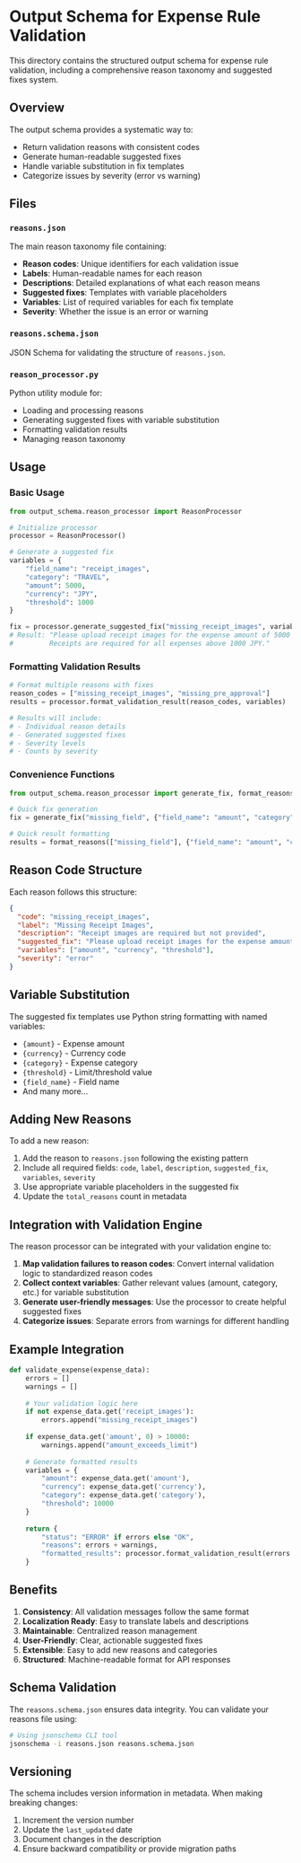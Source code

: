 # Output Schema for Expense Rule Validation

This directory contains the structured output schema for expense rule validation, including a comprehensive reason taxonomy and suggested fixes system.

## Overview

The output schema provides a systematic way to:
- Return validation reasons with consistent codes
- Generate human-readable suggested fixes
- Handle variable substitution in fix templates
- Categorize issues by severity (error vs warning)

## Files

### `reasons.json`
The main reason taxonomy file containing:
- **Reason codes**: Unique identifiers for each validation issue
- **Labels**: Human-readable names for each reason
- **Descriptions**: Detailed explanations of what each reason means
- **Suggested fixes**: Templates with variable placeholders
- **Variables**: List of required variables for each fix template
- **Severity**: Whether the issue is an error or warning

### `reasons.schema.json`
JSON Schema for validating the structure of `reasons.json`.

### `reason_processor.py`
Python utility module for:
- Loading and processing reasons
- Generating suggested fixes with variable substitution
- Formatting validation results
- Managing reason taxonomy

## Usage

### Basic Usage

```python
from output_schema.reason_processor import ReasonProcessor

# Initialize processor
processor = ReasonProcessor()

# Generate a suggested fix
variables = {
    "field_name": "receipt_images",
    "category": "TRAVEL",
    "amount": 5000,
    "currency": "JPY",
    "threshold": 1000
}

fix = processor.generate_suggested_fix("missing_receipt_images", variables)
# Result: "Please upload receipt images for the expense amount of 5000 JPY. 
#         Receipts are required for all expenses above 1000 JPY."
```

### Formatting Validation Results

```python
# Format multiple reasons with fixes
reason_codes = ["missing_receipt_images", "missing_pre_approval"]
results = processor.format_validation_result(reason_codes, variables)

# Results will include:
# - Individual reason details
# - Generated suggested fixes
# - Severity levels
# - Counts by severity
```

### Convenience Functions

```python
from output_schema.reason_processor import generate_fix, format_reasons

# Quick fix generation
fix = generate_fix("missing_field", {"field_name": "amount", "category": "SUPPLIES"})

# Quick result formatting
results = format_reasons(["missing_field"], {"field_name": "amount", "category": "SUPPLIES"})
```

## Reason Code Structure

Each reason follows this structure:

```json
{
  "code": "missing_receipt_images",
  "label": "Missing Receipt Images",
  "description": "Receipt images are required but not provided",
  "suggested_fix": "Please upload receipt images for the expense amount of {amount} {currency}. Receipts are required for all expenses above {threshold} {currency}.",
  "variables": ["amount", "currency", "threshold"],
  "severity": "error"
}
```

## Variable Substitution

The suggested fix templates use Python string formatting with named variables:

- `{amount}` - Expense amount
- `{currency}` - Currency code
- `{category}` - Expense category
- `{threshold}` - Limit/threshold value
- `{field_name}` - Field name
- And many more...

## Adding New Reasons

To add a new reason:

1. Add the reason to `reasons.json` following the existing pattern
2. Include all required fields: `code`, `label`, `description`, `suggested_fix`, `variables`, `severity`
3. Use appropriate variable placeholders in the suggested fix
4. Update the `total_reasons` count in metadata

## Integration with Validation Engine

The reason processor can be integrated with your validation engine to:

1. **Map validation failures to reason codes**: Convert internal validation logic to standardized reason codes
2. **Collect context variables**: Gather relevant values (amount, category, etc.) for variable substitution
3. **Generate user-friendly messages**: Use the processor to create helpful suggested fixes
4. **Categorize issues**: Separate errors from warnings for different handling

## Example Integration

```python
def validate_expense(expense_data):
    errors = []
    warnings = []
    
    # Your validation logic here
    if not expense_data.get('receipt_images'):
        errors.append("missing_receipt_images")
    
    if expense_data.get('amount', 0) > 10000:
        warnings.append("amount_exceeds_limit")
    
    # Generate formatted results
    variables = {
        "amount": expense_data.get('amount'),
        "currency": expense_data.get('currency'),
        "category": expense_data.get('category'),
        "threshold": 10000
    }
    
    return {
        "status": "ERROR" if errors else "OK",
        "reasons": errors + warnings,
        "formatted_results": processor.format_validation_result(errors + warnings, variables)
    }
```

## Benefits

1. **Consistency**: All validation messages follow the same format
2. **Localization Ready**: Easy to translate labels and descriptions
3. **Maintainable**: Centralized reason management
4. **User-Friendly**: Clear, actionable suggested fixes
5. **Extensible**: Easy to add new reasons and categories
6. **Structured**: Machine-readable format for API responses

## Schema Validation

The `reasons.schema.json` ensures data integrity. You can validate your reasons file using:

```bash
# Using jsonschema CLI tool
jsonschema -i reasons.json reasons.schema.json
```

## Versioning

The schema includes version information in metadata. When making breaking changes:

1. Increment the version number
2. Update the `last_updated` date
3. Document changes in the description
4. Ensure backward compatibility or provide migration paths
